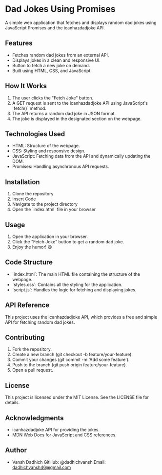 
# Dad Jokes Using Promises

A simple web application that fetches and displays random dad jokes using JavaScript Promises and the icanhazdadjoke API.

## Features

- Fetches random dad jokes from an external API.
- Displays jokes in a clean and responsive UI.
- Button to fetch a new joke on demand.
- Built using HTML, CSS, and JavaScript.

## How It Works

1. The user clicks the "Fetch Joke" button.
2. A GET request is sent to the icanhazdadjoke API using JavaScript's \`fetch()\` method.
3. The API returns a random dad joke in JSON format.
4. The joke is displayed in the designated section on the webpage.

## Technologies Used

- HTML: Structure of the webpage.
- CSS: Styling and responsive design.
- JavaScript: Fetching data from the API and dynamically updating the DOM.
- Promises: Handling asynchronous API requests.

## Installation

1. Clone the repository
2. Insert Code
3. Navigate to the project directory
4. Open the \`index.html\` file in your browser

## Usage

1. Open the application in your browser.
2. Click the "Fetch Joke" button to get a random dad joke.
3. Enjoy the humor! 😄

## Code Structure

- \`index.html\`: The main HTML file containing the structure of the webpage.
- \`styles.css\`: Contains all the styling for the application.
- \`script.js\`: Handles the logic for fetching and displaying jokes.

## API Reference

This project uses the icanhazdadjoke API, which provides a free and simple API for fetching random dad jokes.

## Contributing

1. Fork the repository.
2. Create a new branch (git checkout -b feature/your-feature).
3. Commit your changes (git commit -m 'Add some feature').
4. Push to the branch (git push origin feature/your-feature).
5. Open a pull request.

## License

This project is licensed under the MIT License. See the LICENSE file for details.

## Acknowledgments

- icanhazdadjoke API for providing the jokes.
- MDN Web Docs for JavaScript and CSS references.

## Author

- Vansh Dadhich
    GitHub: @dadhichvansh
    Email: dadhichvansh46@gmail.com
